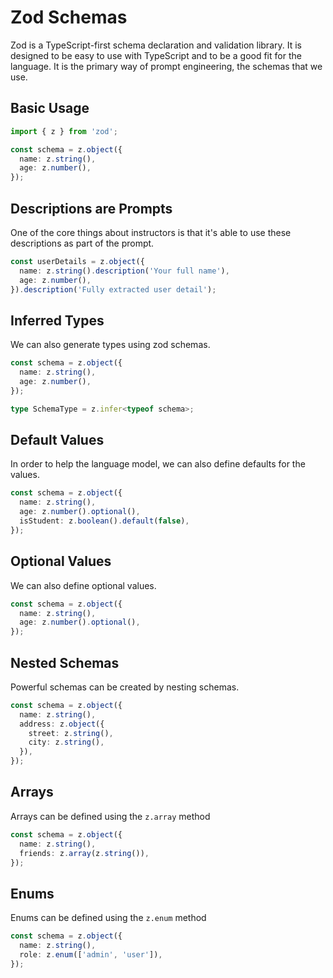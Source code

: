 # Zod Schemas 

Zod is a TypeScript-first schema declaration and validation library. It is designed to be easy to use with TypeScript and to be a good fit for the language. It is the primary way of prompt engineering, the schemas that we use. 

## Basic Usage

```ts
import { z } from 'zod';

const schema = z.object({
  name: z.string(),
  age: z.number(),
});
```

## Descriptions are Prompts

One of the core things about instructors is that it's able to use these descriptions as part of the prompt. 

```ts
const userDetails = z.object({
  name: z.string().description('Your full name'),
  age: z.number(),
}).description('Fully extracted user detail');
```

## Inferred Types

We can also generate types using zod schemas.

```ts
const schema = z.object({
  name: z.string(),
  age: z.number(),
});

type SchemaType = z.infer<typeof schema>;
```

## Default Values

In order to help the language model, we can also define defaults for the values.

```ts
const schema = z.object({
  name: z.string(),
  age: z.number().optional(),
  isStudent: z.boolean().default(false),
});
```

## Optional Values 

We can also define optional values.

```ts
const schema = z.object({
  name: z.string(),
  age: z.number().optional(),
});
```

## Nested Schemas

Powerful schemas can be created by nesting schemas.

```ts
const schema = z.object({
  name: z.string(),
  address: z.object({
    street: z.string(),
    city: z.string(),
  }),
});
```

## Arrays

Arrays can be defined using the `z.array` method

```ts
const schema = z.object({
  name: z.string(),
  friends: z.array(z.string()),
});
```

## Enums 

Enums can be defined using the `z.enum` method

```ts
const schema = z.object({
  name: z.string(),
  role: z.enum(['admin', 'user']),
});
```